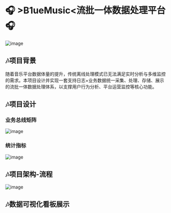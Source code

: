 # 🎧 **>B1ueMusic<流批一体数据处理平台** 🎧
![image](https://github.com/user-attachments/assets/332de60b-60a6-4220-9a6e-e704e36a2411)

## 🎶项目背景
  随着音乐平台数据体量的提升，传统离线处理模式已无法满足实时分析与多维监控的需求。本项目设计并实现一套支持日志+业务数据统一采集、处理、存储、展示的流批一体数据处理体系，以支撑用户行为分析、平台运营监控等核心功能。
## 🎶项目设计
### 业务总线矩阵
![image](https://github.com/user-attachments/assets/ce0b3602-683c-458c-a9b2-1c0b87c4b8a3)
### 统计指标
![image](https://github.com/user-attachments/assets/4ed23482-62fa-4f29-914d-624a3aac3e1e)
## 🎶项目架构-流程
![image](https://github.com/user-attachments/assets/4f321d04-c591-436c-82df-d54125cb3433)
## 🎶数据可视化看板展示




